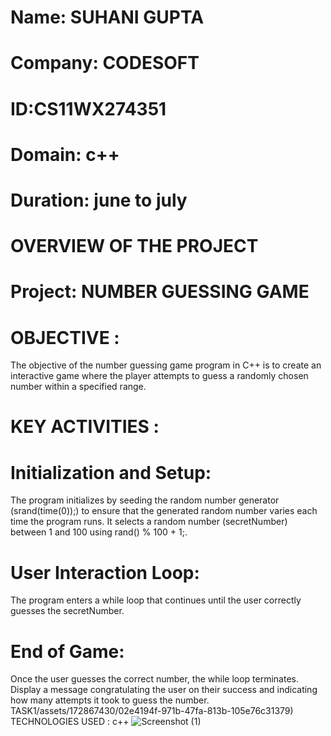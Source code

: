 # Name: SUHANI GUPTA
# Company: CODESOFT
# ID:CS11WX274351
# Domain: c++
# Duration: june to july
# OVERVIEW OF THE PROJECT
# Project: NUMBER GUESSING GAME
# OBJECTIVE :
The objective of the number guessing game program in C++ is to create an interactive game where the player attempts to guess a randomly chosen number within a specified range.
# KEY ACTIVITIES :
# Initialization and Setup:
The program initializes by seeding the random number generator (srand(time(0));) to ensure that the generated random number varies each time the program runs.
It selects a random number (secretNumber) between 1 and 100 using rand() % 100 + 1;.
# User Interaction Loop:
The program enters a while loop that continues until the user correctly guesses the secretNumber.
# End of Game:
Once the user guesses the correct number, the while loop terminates.
Display a message congratulating the user on their success and indicating how many attempts it took to guess the number. TASK1/assets/172867430/02e4194f-971b-47fa-813b-105e76c31379)
TECHNOLOGIES USED :
c++
![Screenshot (1)](https://github.com/suhani17196/CODESOFT-TASK1/assets/172867430/80181e5d-eee5-4e31-a5d1-61554faaa7ea)


